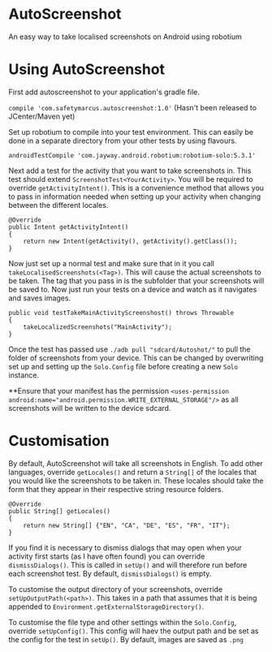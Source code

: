 # AutoScreenshot
An easy way to take localised screenshots on Android using robotium

# Using AutoScreenshot
First add autoscreenshot to your application's gradle file.

`compile 'com.safetymarcus.autoscreenshot:1.0'` (Hasn't been released to JCenter/Maven yet)

Set up robotium to compile into your test environment. This can easily be done in a separate directory from your other tests by using flavours.

`androidTestCompile 'com.jayway.android.robotium:robotium-solo:5.3.1'`

Next add a test for the activity that you want to take screenshots in. This test should extend `ScreenshotTest<YourActivity>`. You will be required to override `getActivityIntent()`. This is a convenience method that allows you to pass in information needed when setting up your activity when changing between the different locales. 

```
@Override
public Intent getActivityIntent()
{
	return new Intent(getActivity(), getActivity().getClass());
}
```

Now just set up a normal test and make sure that in it you call `takeLocalisedScreenshots(<Tag>)`. This will cause the actual screenshots to be taken. The tag that you pass in is the subfolder that your screenshots will be saved to. Now just run your tests on a device and watch as it navigates and saves images.

```
public void testTakeMainActivityScreenshost() throws Throwable
{
	takeLocalizedScreenshots("MainActivity");
}
```

Once the test has passed use `./adb pull "sdcard/Autoshot/"` to pull the folder of screenshots from your device. This can be changed by overwriting set up and setting up the `Solo.Config` file before creating a new `Solo` instance.

**Ensure that your manifest has the permission `<uses-permission android:name="android.permission.WRITE_EXTERNAL_STORAGE"/>` as all screenshots will be written to the device sdcard.

# Customisation
By default, AutoScreenshot will take all screenshots in English. To add other languages, override `getLocales()` and return a `String[]` of the locales that you would like the screenshots to be taken in. These locales should take the form that they appear in their respective string resource folders.

```
@Override
public String[] getLocales()
{
	return new String[] {"EN", "CA", "DE", "ES", "FR", "IT"};
}
```

If you find it is necessary to dismiss dialogs that may open when your activity first starts (as I have often found) you can override `dismissDialogs()`. This is called in `setUp()` and will therefore run before each screenshot test. By default, `dismissDialogs()` is empty.

To customise the output directory of your screenshots, override `setUpOutputPath(<path>)`. This takes in a path that assumes that it is being appended to `Environment.getExternalStorageDirectory()`.

To customise the file type and other settings within the `Solo.Config`, override `setUpConfig()`. This config will haev the output path and be set as the config for the test in `setUp()`. By default, images are saved as `.png`
